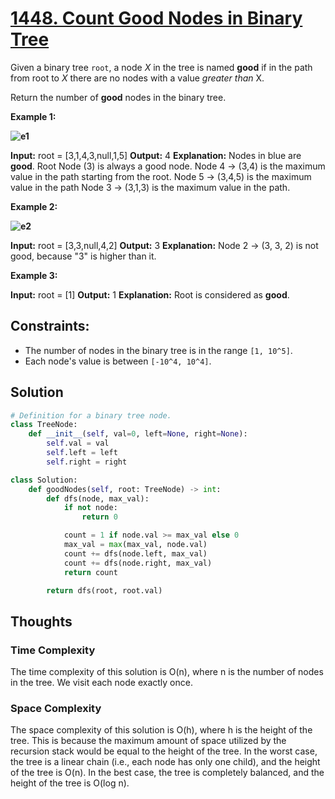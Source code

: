 # [1448. Count Good Nodes in Binary Tree](https://leetcode.com/problems/count-good-nodes-in-binary-tree/)

Given a binary tree `root`, a node *X* in the tree is named **good** if in the path from root to *X* there are no nodes with a value *greater than* X.

Return the number of **good** nodes in the binary tree.

**Example 1:**

**![e1](https://assets.leetcode.com/uploads/2020/04/02/test_sample_1.png)**

**Input:** root = [3,1,4,3,null,1,5]
**Output:** 4
**Explanation:** Nodes in blue are **good**.
Root Node (3) is always a good node.
Node 4 -> (3,4) is the maximum value in the path starting from the root.
Node 5 -> (3,4,5) is the maximum value in the path
Node 3 -> (3,1,3) is the maximum value in the path.

**Example 2:**

**![e2](https://assets.leetcode.com/uploads/2020/04/02/test_sample_2.png)**

**Input:** root = [3,3,null,4,2]
**Output:** 3
**Explanation:** Node 2 -> (3, 3, 2) is not good, because "3" is higher than it.

**Example 3:**

**Input:** root = [1]
**Output:** 1
**Explanation:** Root is considered as **good**.

## **Constraints:**

- The number of nodes in the binary tree is in the range `[1, 10^5]`.
- Each node's value is between `[-10^4, 10^4]`.

## Solution

```python
# Definition for a binary tree node.
class TreeNode:
    def __init__(self, val=0, left=None, right=None):
        self.val = val
        self.left = left
        self.right = right

class Solution:
    def goodNodes(self, root: TreeNode) -> int:
        def dfs(node, max_val):
            if not node:
                return 0

            count = 1 if node.val >= max_val else 0
            max_val = max(max_val, node.val)
            count += dfs(node.left, max_val)
            count += dfs(node.right, max_val)
            return count

        return dfs(root, root.val)

```

## Thoughts

### Time Complexity

The time complexity of this solution is O(n), where n is the number of nodes in the tree. We visit each node exactly once.

### Space Complexity

The space complexity of this solution is O(h), where h is the height of the tree. This is because the maximum amount of space utilized by the recursion stack would be equal to the height of the tree. In the worst case, the tree is a linear chain (i.e., each node has only one child), and the height of the tree is O(n). In the best case, the tree is completely balanced, and the height of the tree is O(log n).
